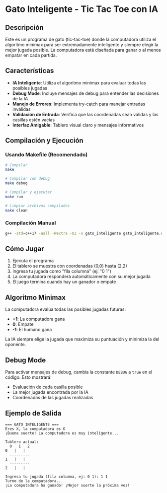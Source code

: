 # Gato Inteligente - Tic Tac Toe con IA

## Descripción
Este es un programa de gato (tic-tac-toe) donde la computadora utiliza el algoritmo minimax para ser extremadamente inteligente y siempre elegir la mejor jugada posible. La computadora está diseñada para ganar o al menos empatar en cada partida.

## Características
- **IA Inteligente**: Utiliza el algoritmo minimax para evaluar todas las posibles jugadas
- **Debug Mode**: Incluye mensajes de debug para entender las decisiones de la IA
- **Manejo de Errores**: Implementa try-catch para manejar entradas inválidas
- **Validación de Entrada**: Verifica que las coordenadas sean válidas y las casillas estén vacías
- **Interfaz Amigable**: Tablero visual claro y mensajes informativos

## Compilación y Ejecución

### Usando Makefile (Recomendado)
```bash
# Compilar
make

# Compilar con debug
make debug

# Compilar y ejecutar
make run

# Limpiar archivos compilados
make clean
```

### Compilación Manual
```bash
g++ -std=c++17 -Wall -Wextra -O2 -o gato_inteligente gato_inteligente.cpp
```

## Cómo Jugar
1. Ejecuta el programa
2. El tablero se muestra con coordenadas (0,0) hasta (2,2)
3. Ingresa tu jugada como "fila columna" (ej: "0 1")
4. La computadora responderá automáticamente con su mejor jugada
5. El juego termina cuando hay un ganador o empate

## Algoritmo Minimax
La computadora evalúa todas las posibles jugadas futuras:
- **+1**: La computadora gana
- **0**: Empate
- **-1**: El humano gana

La IA siempre elige la jugada que maximiza su puntuación y minimiza la del oponente.

## Debug Mode
Para activar mensajes de debug, cambia la constante `DEBUG` a `true` en el código. Esto mostrará:
- Evaluación de cada casilla posible
- La mejor jugada encontrada por la IA
- Coordenadas de las jugadas realizadas

## Ejemplo de Salida
```
=== GATO INTELIGENTE ===
Eres X, la computadora es O
¡Buena suerte! La computadora es muy inteligente...

Tablero actual:
  0   1   2
0   |   |  
  ---------
1   |   |  
  ---------
2   |   |  

Ingresa tu jugada (fila columna, ej: 0 1): 1 1
Turno de la computadora...
¡La computadora ha ganado! ¡Mejor suerte la próxima vez!
```

